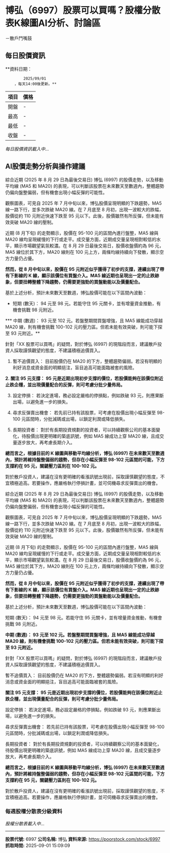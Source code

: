 # 博弘（6997）股票可以買嗎？股權分散表K線圖AI分析、討論區
－散戶鬥嘴鼓

## 每日股價資訊

**資料日期：
        
            2025/09/01
        ，每天14:00後更新。**

| 項目 | 價格 |
|------|------|
| 開盤 | - |
| 最高 | - |
| 最低 | - |
| 收盤 | - |

*每日股價資訊載入中...*

## AI股價走勢分析與操作建議

綜合近期 (2025 年 8 月 29 日為最後交易日) 博弘 (6997) 的股價走勢，以及移動平均線 (MA5 和 MA20) 的表現，可以判斷該股票在未來數天至數週內，整體趨勢仍偏向盤整偏弱，但有機會出現小幅反彈的可能性。

觀察圖表，可見自 2025 年 7 月中旬以來，博弘股價呈現明顯的下跌趨勢，MA5 線一路下行，並多次跌破 MA20 線。在 7 月底至 8 月初，出現一波較大的跌幅，股價從約 110 元附近快速下跌至 95 元以下。此後，股價雖然有所反彈，但未能有效突破 MA20 線的壓制。

近期 (8 月下旬) 的走勢顯示，股價在 95-100 元的區間內進行盤整，MA5 線與 MA20 線均呈現緩慢的下行或走平。成交量方面，近期成交量呈現相對較低的水平，顯示市場觀望氣氛較濃。在 8 月 29 日最後交易日，股價收盤價約為 96 元，MA5 線位於其下方，MA20 線則在 100 元上方，兩條均線持續向下發散，顯示空方力量仍占優。

**然而，從 8 月中旬以來，股價在 95 元附近似乎獲得了初步的支撐，連續出現了帶有下影線的 K 線，顯示該價位有買盤介入。MA5 線近期也呈現出一定的止跌跡象，但要扭轉整體下降趨勢，仍需要更強勁的買盤動能以及價量配合。**

基於上述分析，預計未來數天至數週，博弘股價可能在以下區間內波動：

*   短期 (數天)： 94 元至 98 元。若能守住 95 元關卡，並有增量資金推動，有機會挑戰 98 元附近。

***   中期 (數週)： 93 元至 102 元。若盤整期間買盤增強，且 MA5 線能成功穿越 MA20 線，則有機會挑戰 100-102 元的壓力區。但若未能有效突破，則可能下探至 93 元附近。**

針對「XX 股票可以買嗎」的疑問，對於博弘 (6997) 的現階段而言，建議散戶投資人採取謹慎觀望的態度，不建議積極追價買入。

1.  暫不追價買入： 目前股價仍在 MA20 的下方，整體趨勢偏弱。若沒有明顯的利好消息或資金面的明顯挹注，盲目追高可能面臨被套的風險。

**2.  關注 95 元支撐： 95 元是近期出現初步支撐的價位，若股價能夠在該價位附近止跌企穩，並出現價量配合的反彈，則可考慮分批少量佈局。**

3.  設定停損： 若決定進場，務必設定嚴格的停損點，例如跌破 93 元，則應果斷出場，以避免進一步的損失。

4.  尋求反彈賣出機會： 若先前已持有該股票，可考慮在股價出現小幅反彈至 98-100 元區間時，分批減碼或出場，以鎖定利潤或降低損失。

5.  長期投資者： 對於有長期投資規劃的投資者，可以持續觀察公司的基本面變化，待股價出現更明確的築底訊號，例如 MA5 線成功上穿 MA20 線，且成交量逐步放大，再考慮長期介入。

**總而言之，根據目前的 K 線圖與移動平均線分析，博弘 (6997) 在未來數天至數週內，預計將維持盤整偏弱的趨勢，但存在小幅反彈至 98-102 元區間的可能，下方支撐約在 95 元，關鍵壓力區則在 100-102 元。**

對於散戶投資人，建議在沒有更明確的看漲訊號出現前，採取謹慎觀望的態度，不宜積極追高。若要操作，應嚴格執行停損計畫，並可伺機尋求反彈賣出的機會。

綜合近期 (2025 年 8 月 29 日為最後交易日) 博弘 (6997) 的股價走勢，以及移動平均線 (MA5 和 MA20) 的表現，可以判斷該股票在未來數天至數週內，整體趨勢仍偏向盤整偏弱，但有機會出現小幅反彈的可能性。

觀察圖表，可見自 2025 年 7 月中旬以來，博弘股價呈現明顯的下跌趨勢，MA5 線一路下行，並多次跌破 MA20 線。在 7 月底至 8 月初，出現一波較大的跌幅，股價從約 110 元附近快速下跌至 95 元以下。此後，股價雖然有所反彈，但未能有效突破 MA20 線的壓制。

近期 (8 月下旬) 的走勢顯示，股價在 95-100 元的區間內進行盤整，MA5 線與 MA20 線均呈現緩慢的下行或走平。成交量方面，近期成交量呈現相對較低的水平，顯示市場觀望氣氛較濃。在 8 月 29 日最後交易日，股價收盤價約為 96 元，MA5 線位於其下方，MA20 線則在 100 元上方，兩條均線持續向下發散，顯示空方力量仍占優。

**然而，從 8 月中旬以來，股價在 95 元附近似乎獲得了初步的支撐，連續出現了帶有下影線的 K 線，顯示該價位有買盤介入。MA5 線近期也呈現出一定的止跌跡象，但要扭轉整體下降趨勢，仍需要更強勁的買盤動能以及價量配合。**

基於上述分析，預計未來數天至數週，博弘股價可能在以下區間內波動：

短期 (數天)： 94 元至 98 元。若能守住 95 元關卡，並有增量資金推動，有機會挑戰 98 元附近。

**中期 (數週)： 93 元至 102 元。若盤整期間買盤增強，且 MA5 線能成功穿越 MA20 線，則有機會挑戰 100-102 元的壓力區。但若未能有效突破，則可能下探至 93 元附近。**

針對「XX 股票可以買嗎」的疑問，對於博弘 (6997) 的現階段而言，建議散戶投資人採取謹慎觀望的態度，不建議積極追價買入。

暫不追價買入： 目前股價仍在 MA20 的下方，整體趨勢偏弱。若沒有明顯的利好消息或資金面的明顯挹注，盲目追高可能面臨被套的風險。

**關注 95 元支撐： 95 元是近期出現初步支撐的價位，若股價能夠在該價位附近止跌企穩，並出現價量配合的反彈，則可考慮分批少量佈局。**

設定停損： 若決定進場，務必設定嚴格的停損點，例如跌破 93 元，則應果斷出場，以避免進一步的損失。

尋求反彈賣出機會： 若先前已持有該股票，可考慮在股價出現小幅反彈至 98-100 元區間時，分批減碼或出場，以鎖定利潤或降低損失。

長期投資者： 對於有長期投資規劃的投資者，可以持續觀察公司的基本面變化，待股價出現更明確的築底訊號，例如 MA5 線成功上穿 MA20 線，且成交量逐步放大，再考慮長期介入。

**總而言之，根據目前的 K 線圖與移動平均線分析，博弘 (6997) 在未來數天至數週內，預計將維持盤整偏弱的趨勢，但存在小幅反彈至 98-102 元區間的可能，下方支撐約在 95 元，關鍵壓力區則在 100-102 元。**

對於散戶投資人，建議在沒有更明確的看漲訊號出現前，採取謹慎觀望的態度，不宜積極追高。若要操作，應嚴格執行停損計畫，並可伺機尋求反彈賣出的機會。

### 每週股權分散表分級資料

*股權分散表載入中...*

---

**股票代號:** 6997
**公司名稱:** 博弘
**資料來源:** https://poorstock.com/stock/6997
**抓取時間:** 2025-09-01 15:09:09
